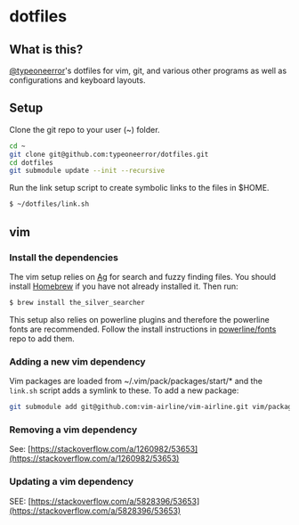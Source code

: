 dotfiles
========

What is this?
-------------

[@typeoneerror](https://github.com/typeoneerror)'s dotfiles for vim, git, and various other programs as well as configurations and keyboard layouts.

Setup
-----

Clone the git repo to your user (~) folder.

```sh
cd ~
git clone git@github.com:typeoneerror/dotfiles.git
cd dotfiles
git submodule update --init --recursive
```

Run the link setup script to create symbolic links to the files in $HOME.

```sh
$ ~/dotfiles/link.sh
```

## vim

### Install the dependencies

The vim setup relies on [Ag](https://github.com/ggreer/the_silver_searcher) for search and fuzzy finding files. You should install [Homebrew](http://brew.sh) if you have not already installed it. Then run:

```sh
$ brew install the_silver_searcher
```

This setup also relies on powerline plugins and therefore the powerline fonts are recommended. Follow the install instructions in [powerline/fonts](https://github.com/powerline/fonts) repo to add them.

### Adding a new vim dependency

Vim packages are loaded from ~/.vim/pack/packages/start/* and the `link.sh` script adds a symlink to these. To add a new package:

```sh
git submodule add git@github.com:vim-airline/vim-airline.git vim/packages/vim-airline
```

### Removing a vim dependency

See: [https://stackoverflow.com/a/1260982/53653](https://stackoverflow.com/a/1260982/53653)

### Updating a vim dependency

SEE: [https://stackoverflow.com/a/5828396/53653](https://stackoverflow.com/a/5828396/53653)
